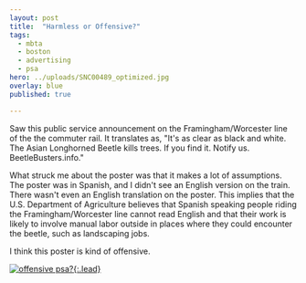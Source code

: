 ```yaml
---
layout: post
title:  "Harmless or Offensive?"
tags:
  - mbta
  - boston
  - advertising
  - psa
hero: ../uploads/SNC00489_optimized.jpg
overlay: blue
published: true

---
```


Saw this public service announcement on the Framingham/Worcester line of the the commuter rail. It translates as, "It's as clear as black and white. The Asian Longhorned Beetle kills trees. If you find it. Notify us. BeetleBusters.info."

What struck me about the poster was that it makes a lot of assumptions. The poster was in Spanish, and I didn't see an English version on the train. There wasn't even an English translation on the poster. This implies that the U.S. Department of Agriculture believes that Spanish speaking people riding the Framingham/Worcester line cannot read English and that their work is likely to involve manual labor outside in places where they could encounter the beetle, such as landscaping jobs.

I think this poster is kind of offensive.

[![offensive psa?](../uploads/SNC00489_optimized.jpg){:.lead}](../uploads/SNC00489.jpg)

